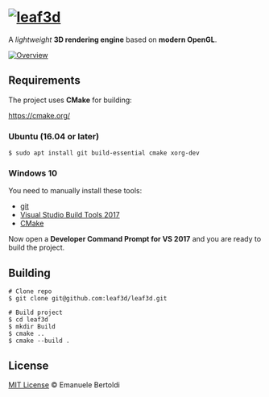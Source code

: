 # [![leaf3d](https://rawgit.com/leaf3d/leaf3d/master/logo.svg)](https://leaf3d.github.io)

A _lightweight_ **3D rendering engine** based on **modern OpenGL**.

[![Overview](https://rawgit.com/leaf3d/leaf3d.github.io/master/assets/images/overview.jpg)](https://leaf3d.github.io)

## Requirements

The project uses **CMake** for building:

https://cmake.org/

### Ubuntu (16.04 or later)

```
$ sudo apt install git build-essential cmake xorg-dev
```

### Windows 10

You need to manually install these tools:

* [git](https://git-scm.com/download/win)
* [Visual Studio Build Tools 2017](https://www.visualstudio.com/thank-you-downloading-visual-studio/?sku=BuildTools&rel=15)
* [CMake](https://cmake.org/files/v3.11/cmake-3.11.0-win64-x64.msi)

Now open a **Developer Command Prompt for VS 2017** and you are ready to build the project.

## Building

```
# Clone repo
$ git clone git@github.com:leaf3d/leaf3d.git

# Build project
$ cd leaf3d
$ mkdir Build
$ cmake ..
$ cmake --build .
```

## License

[MIT License] © Emanuele Bertoldi

[mit license]: https://github.com/leaf3d/leaf3d/blob/master/LICENSE

